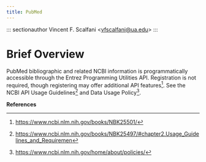 ```yaml
---
title: PubMed
---
```


::: sectionauthor
Vincent F. Scalfani \<<vfscalfani@ua.edu>\>
:::

# Brief Overview

PubMed bibliographic and related NCBI information is programmatically
accessible through the Entrez Programming Utilities API. Registration is
not required, though registering may offer additional API features[^1].
See the NCBI API Usage Guidelines[^2] and Data Usage Policy[^3].

**References**

[^1]: <https://www.ncbi.nlm.nih.gov/books/NBK25501/>

[^2]: <https://www.ncbi.nlm.nih.gov/books/NBK25497/#chapter2.Usage_Guidelines_and_Requiremen>

[^3]: <https://www.ncbi.nlm.nih.gov/home/about/policies/>
